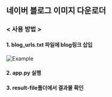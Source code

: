 ## 네이버 블로그 이미지 다운로더

### **< 사용 방법 >**
#### 1. blog_urls.txt 파일에 blog링크 삽입
![Example](https://github.com/NJHDev/naverblog-image-scrap/blob/main/README/blog_url.txt%20Example.png?raw=true)

#### 2. app.py 실행

#### 3. result-file폴더에서 결과물 확인
